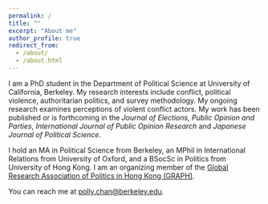 ```yaml
---
permalink: /
title: ""
excerpt: "About me"
author_profile: true
redirect_from: 
  - /about/
  - /about.html
---
```

I am a PhD student in the Department of Political Science at University of California, Berkeley. My research interests include conflict, political violence, authoritarian politics, and survey methodology. My ongoing research examines perceptions of violent conflict actors. My work has been published or is forthcoming in the _Journal of Elections, Public Opinion and Parties_, _International Journal of Public Opinion Research_ and _Japanese Journal of Political Science_. 

I hold an MA in Political Science from Berkeley, an MPhil in International Relations from University of Oxford, and a BSocSc in Politics from University of Hong Kong. I am an organizing member of the [Global Research Association of Politics in Hong Kong (GRAPH)](http://graph-hk.github.io/web).

You can reach me at [polly.chan@berkeley.edu](mailto:polly.chan@berkeley.edu?).
